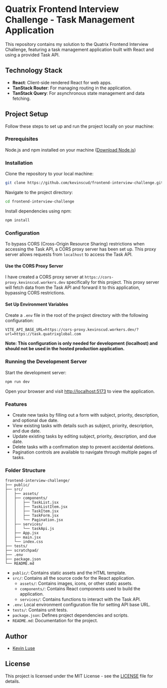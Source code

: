 # Quatrix Frontend Interview Challenge - Task Management Application

This repository contains my solution to the Quatrix Frontend Interview Challenge, featuring a task management application built with React and using a provided Task API.

## Technology Stack

- **React**: Client-side rendered React for web apps.
- **TanStack Router**: For managing routing in the application.
- **TanStack Query**: For asynchronous state management and data fetching. 

## Project Setup

Follow these steps to set up and run the project locally on your machine:

### Prerequisites

Node.js and npm installed on your machine ([Download Node.js](https://nodejs.org/))

### Installation

Clone the repository to your local machine:

```bash
git clone https://github.com/kevinscud/frontend-interview-challenge.git
```

Navigate to the project directory:

```bash
cd frontend-interview-challenge
```

Install dependencies using npm:

```bash
npm install
```

### Configuration

To bypass CORS (Cross-Origin Resource Sharing) restrictions when accessing the Task API, a CORS proxy
server has been set up. This proxy server allows requests from `localhost` to access the Task API.

#### **Use the CORS Proxy Server**

I have created a CORS proxy server at `https://cors-proxy.kevinscud.workers.dev` specifically for this project. This proxy server will fetch data from the Task API and forward it to this application, bypassing CORS restrictions.

#### **Set Up Environment Variables**

Create a `.env` file in the root of the project directory with the following configuration:

```plaintext
VITE_API_BASE_URL=https://cors-proxy.kevinscud.workers.dev/?url=https://task.quatrixglobal.com
```

**Note: This configuration is only needed for development (localhost) and should not be used in the hosted production application.**

### Running the Development Server

Start the development server:

```bash
npm run dev
```

Open your browser and visit [http://localhost:5173](http://localhost:5173) to view the application.

### Features

- Create new tasks by filling out a form with subject, priority, description, and optional due date.
- View existing tasks with details such as subject, priority, description, and due date.
- Update existing tasks by editing subject, priority, description, and due date.
- Delete tasks with a confirmation step to prevent accidental deletions.
- Pagination controls are available to navigate through multiple pages of tasks.

### Folder Structure

```plaintext
frontend-interview-challenge/
├── public/
├── src/
│   ├── assets/
│   ├── components/
│   │   ├── TaskList.jsx
│   │   ├── TaskListItem.jsx
│   │   ├── TaskItem.jsx
│   │   ├── TaskForm.jsx
│   │   └── Pagination.jsx
│   ├── services/
│   │   └── taskApi.js
│   ├── App.jsx
│   ├── main.jsx
│   └── index.css
├── tests/
├── scratchpad/
├── .env
├── package.json
└── README.md
```

- `public/`: Contains static assets and the HTML template.
- `src/`: Contains all the source code for the React application.
  - `assets/`: Contains images, icons, or other static assets.
  - `components/`: Contains React components used to build the application.
  - `services/`: Contains functions to interact with the Task API.
- `.env`: Local environment configuration file for setting API base URL.
- `tests/`: Contains unit tests.
- `package.json`: Defines project dependencies and scripts.
- `README.md`: Documentation for the project.

## Author

- [Kevin Luse](https://github.com/kevinscud)

## License

This project is licensed under the MIT License - see the [LICENSE](LICENSE) file for details.
